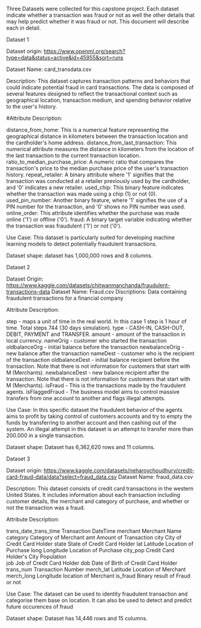 Three Datasets were collected for this capstone project. Each dataset indicate whether a transaction was fraud or not as well the other details that may help predict whether it was fraud or not. This document will describe each in detail. 

Dataset 1 

Dataset origin: https://www.openml.org/search?type=data&status=active&id=45955&sort=runs 

Dataset Name: card_transdata.csv

Description: This dataset captures transaction patterns and behaviors that could indicate potential fraud in card transactions. The data is composed of several features designed to reflect the transactional context such as geographical location, transaction medium, and spending behavior relative to the user's history.

#Attribute Description:

distance_from_home: This is a numerical feature representing the geographical distance in kilometers between the transaction location and the cardholder's home address.
distance_from_last_transaction: This numerical attribute measures the distance in kilometers from the location of the last transaction to the current transaction location.
ratio_to_median_purchase_price: A numeric ratio that compares the transaction's price to the median purchase price of the user's transaction history.
repeat_retailer: A binary attribute where '1' signifies that the transaction was conducted at a retailer previously used by the cardholder, and '0' indicates a new retailer.
used_chip: This binary feature indicates whether the transaction was made using a chip (1) or not (0).
used_pin_number: Another binary feature, where '1' signifies the use of a PIN number for the transaction, and '0' shows no PIN number was used.
online_order: This attribute identifies whether the purchase was made online ('1') or offline ('0').
fraud: A binary target variable indicating whether the transaction was fraudulent ('1') or not ('0').

Use Case: This dataset is particularly suited for developing machine learning models to detect potentially fraudulent transactions. 

Dataset shape: dataset has 1,000,000 rows and 8 columns. 

Dataset 2

Dataset Origin: https://www.kaggle.com/datasets/chitwanmanchanda/fraudulent-transactions-data 
Dataset Name: Fraud.csv
Discriptions: Data containing fraudulent transactions for a financial company

Attribute Description: 

step - maps a unit of time in the real world. In this case 1 step is 1 hour of time. Total steps 744 (30 days simulation).
type - CASH-IN, CASH-OUT, DEBIT, PAYMENT and TRANSFER.
amount - amount of the transaction in local currency.
nameOrig - customer who started the transaction
oldbalanceOrg - initial balance before the transaction
newbalanceOrig - new balance after the transaction
nameDest - customer who is the recipient of the transaction
oldbalanceDest - initial balance recipient before the transaction. Note that there is not information for customers that start with M (Merchants).
newbalanceDest - new balance recipient after the transaction. Note that there is not information for customers that start with M (Merchants).
isFraud - This is the transactions made by the fraudulent agents. 
isFlaggedFraud - The business model aims to control massive transfers from one account to another and flags illegal attempts. 

Use Case: In this specific dataset the fraudulent behavior of the agents aims to profit by taking control of customers accounts and try to empty the funds by transferring to another account and then cashing out of the system. An illegal attempt in this dataset is an attempt to transfer more than 200.000 in a single transaction.

Dataset shape: Dataset has 6,362,620 rows and 11 columns. 

Dataset 3

Dataset origin: https://www.kaggle.com/datasets/neharoychoudhury/credit-card-fraud-data/data?select=fraud_data.csv
Dataset Name: fraud_data.csv

Description: This dataset consists of credit card transactions in the western United States. 
It includes information about each transaction including customer details, the merchant and category of purchase, and whether or not the transaction was a fraud.

Attribute Description:

trans_date_trans_time  Transaction DateTime 
merchant               Merchant Name 
category               Category of Merchant 
amt                    Amount of Transaction
city                   City of Credit Card Holder 
state                  State of Credit Card Holder 
lat                    Latitude Location of Purchase 
long                   Longitude Location of Purchase 
city_pop               Credit Card Holder's City Population   
job                    Job of Credit Card Holder
dob                    Date of Birth of Credit Card Holder 
trans_num              Transaction Number 
merch_lat              Latitude Location of Merchant 
merch_long             Longitude location of Merchant 
is_fraud               Binary result of Fraud or not 


Use Case: The dataset can be used to identity fraudulent transaction and categorise them base on location. It can also be used to detect and predict future occurences of fraud 

Dataset shape: Dataset has 14,446 rows and 15 columns.
